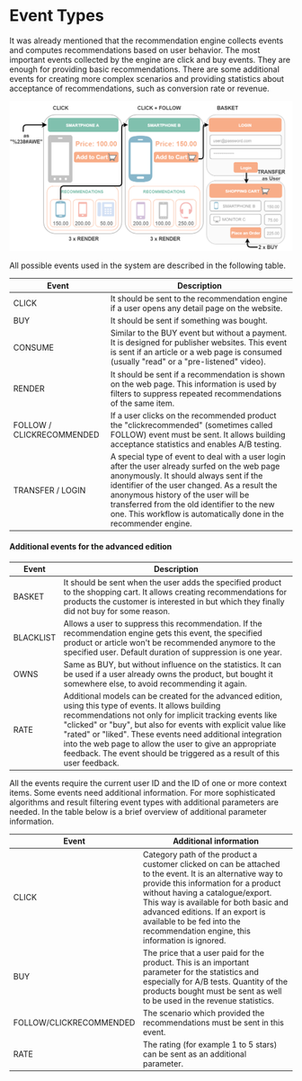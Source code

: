 # Event Types

It was already mentioned that the recommendation engine collects events and computes recommendations 
based on user behavior. 
The most important events collected by the engine are click and buy events. 
They are enough for providing basic recommendations. 
There are some additional events for creating more complex scenarios and providing statistics about 
acceptance of recommendations, such as conversion rate or revenue. 

![Overview of how events work](img/events_overview.png)

All possible events used in the system are described in the following table.

|Event|Description|
|---|---|
|CLICK|It should be sent to the recommendation engine if a user opens any detail page on the website.|
|BUY|It should be sent if something was bought.|
|CONSUME|Similar to the BUY event but without a payment. It is designed for publisher websites. This event is sent if an article or a web page is consumed (usually "read" or a "pre-listened" video).|
|RENDER|It should be sent if a recommendation is shown on the web page. This information is used by filters to suppress repeated recommendations of the same item.|
|FOLLOW / CLICKRECOMMENDED|If a user clicks on the recommended product the "clickrecommended" (sometimes called FOLLOW) event must be sent. It allows building acceptance statistics and enables A/B testing.|
|TRANSFER / LOGIN|A special type of event to deal with a user login after the user already surfed on the web page anonymously. It should always sent if the identifier of the user changed. As a result the anonymous history of the user will be transferred from the old identifier to the new one. This workflow is automatically done in the recommender engine.|

#### Additional events for the advanced edition

|Event|Description|
|---|---|
|BASKET|It should be sent when the user adds the specified product to the shopping cart. It allows creating recommendations for products the customer is interested in but which they finally did not buy for some reason.|
|BLACKLIST|Allows a user to suppress this recommendation. If the recommendation engine gets this event, the specified product or article won't be recommended anymore to the specified user. Default duration of suppression is one year.|
|OWNS|Same as BUY, but without influence on the statistics. It can be used if a user already owns the product, but bought it somewhere else, to avoid recommending it again.|
|RATE|Additional models can be created for the advanced edition, using this type of events. It allows building recommendations not only for implicit tracking events like "clicked" or "buy", but also for events with explicit value like "rated" or "liked". These events need additional integration into the web page to allow the user to give an appropriate feedback. The event should be triggered as a result of this user feedback.|

All the events require the current user ID and the ID of one or more context items. 
Some events need additional information. 
For more sophisticated algorithms and result filtering event types with additional parameters are needed. 
In the table below is a brief overview of additional parameter information.

|Event|Additional information|
|---|---|
|CLICK|Category path of the product a customer clicked on can be attached to the event. It is an alternative way to provide this information for a product without having a catalogue/export. This way is available for both basic and advanced editions. If an export is available to be fed into the recommendation engine, this information is ignored.|
|BUY|The price that a user paid for the product. This is an important parameter for the statistics and especially for A/B tests. Quantity of the products bought must be sent as well to be used in the revenue statistics.|
|FOLLOW/CLICKRECOMMENDED|The scenario which provided the recommendations must be sent in this event.|
|RATE|The rating (for example 1 to 5 stars) can be sent as an additional parameter.|
